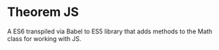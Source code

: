 # Theorem JS
A ES6 transpiled via Babel to ES5 library that adds methods to the Math class for working with JS.
